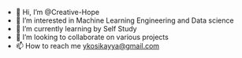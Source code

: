 - 👋 Hi, I’m @Creative-Hope
- 👀 I’m interested in Machine Learning Engineering and Data science
- 🌱 I’m currently learning by Self Study
- 💞️ I’m looking to collaborate on various projects
- 📫 How to reach me ykosikayya@gmail.com

<!---
Creative-Hope/Creative-Hope is a ✨ special ✨ repository because its `README.md` (this file) appears on your GitHub profile.
You can click the Preview link to take a look at your changes.
--->
